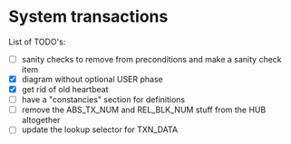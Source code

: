 # System transactions

List of TODO's:
- [ ] sanity checks to remove from preconditions and make a sanity check item
- [x] diagram without optional USER phase
- [x] get rid of old heartbeat
- [ ] have a "constancies" section for definitions
- [ ] remove the ABS_TX_NUM and REL_BLK_NUM stuff from the HUB altogether
- [ ] update the lookup selector for TXN_DATA
